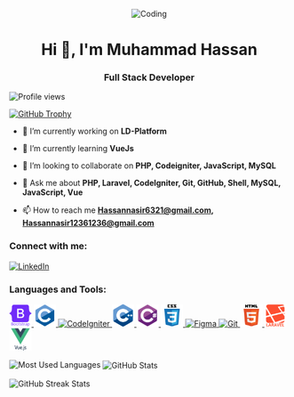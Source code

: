 <p align="center">
  <img alt="Coding" width="450" src="https://camo.githubusercontent.com/ba24c6d7ea2c51fdc44d5d91c4f748d5a671ef3e5a913d1e1deda390cf437637/68747470733a2f2f6d69726f2e6d656469756d2e636f6d2f6d61782f313336302f302a6b2d536e6b32714f616d35475a2d5f532e676966">
</p>

<h1 align="center">Hi 👋, I'm Muhammad Hassan</h1>
<h3 align="center">Full Stack Developer</h3>

<p align="left"> <img src="https://komarev.com/ghpvc/?username=hassannasir1236&label=Profile%20views&color=0e75b6&style=flat" alt="Profile views" /> </p>

<p align="left">
  <a href="https://github.com/ryo-ma/github-profile-trophy">
    <img src="https://github-profile-trophy.vercel.app/?username=hassannasir1236" alt="GitHub Trophy" />
  </a>
</p>

- 🔭 I’m currently working on **LD-Platform**

- 🌱 I’m currently learning **VueJs**

- 👯 I’m looking to collaborate on **PHP, Codeigniter, JavaScript, MySQL**

- 💬 Ask me about **PHP, Laravel, CodeIgniter, Git, GitHub, Shell, MySQL, JavaScript, Vue**

- 📫 How to reach me **Hassannasir6321@gmail.com, Hassannasir12361236@gmail.com**

<h3 align="left">Connect with me:</h3>
<p align="left">
  <a href="https://linkedin.com/in/mhn012" target="_blank">
    <img align="center" src="https://raw.githubusercontent.com/rahuldkjain/github-profile-readme-generator/master/src/images/icons/Social/linked-in-alt.svg" alt="LinkedIn" height="30" width="40" />
  </a>
</p>

<h3 align="left">Languages and Tools:</h3>
<p align="left">
  <a href="https://getbootstrap.com" target="_blank" rel="noreferrer">
    <img src="https://raw.githubusercontent.com/devicons/devicon/master/icons/bootstrap/bootstrap-plain-wordmark.svg" alt="Bootstrap" width="40" height="40" />
  </a>
  <a href="https://www.cprogramming.com/" target="_blank" rel="noreferrer">
    <img src="https://raw.githubusercontent.com/devicons/devicon/master/icons/c/c-original.svg" alt="C" width="40" height="40" />
  </a>
  <a href="https://codeigniter.com" target="_blank" rel="noreferrer">
    <img src="https://cdn.worldvectorlogo.com/logos/codeigniter.svg" alt="CodeIgniter" width="40" height="40" />
  </a>
  <a href="https://www.w3schools.com/cpp/" target="_blank" rel="noreferrer">
    <img src="https://raw.githubusercontent.com/devicons/devicon/master/icons/cplusplus/cplusplus-original.svg" alt="C++" width="40" height="40" />
  </a>
  <a href="https://www.w3schools.com/cs/" target="_blank" rel="noreferrer">
    <img src="https://raw.githubusercontent.com/devicons/devicon/master/icons/csharp/csharp-original.svg" alt="C#" width="40" height="40" />
  </a>
  <a href="https://www.w3schools.com/css/" target="_blank" rel="noreferrer">
    <img src="https://raw.githubusercontent.com/devicons/devicon/master/icons/css3/css3-original-wordmark.svg" alt="CSS3" width="40" height="40" />
  </a>
  <a href="https://figma.com/" target="_blank" rel="noreferrer">
    <img src="https://www.vectorlogo.zone/logos/figma/figma-icon.svg" alt="Figma" width="40" height="40" />
  </a>
  <a href="https://git-scm.com/" target="_blank" rel="noreferrer">
    <img src="https://www.vectorlogo.zone/logos/git-scm/git-scm-icon.svg" alt="Git" width="40" height="40" />
  </a>
  <a href="https://www.w3.org/html/" target="_blank" rel="noreferrer">
    <img src="https://raw.githubusercontent.com/devicons/devicon/master/icons/html5/html5-original-wordmark.svg" alt="HTML5" width="40" height="40" />
  </a>
  <a href="https://laravel.com/" target="_blank" rel="noreferrer">
    <img src="https://raw.githubusercontent.com/devicons/devicon/master/icons/laravel/laravel-plain-wordmark.svg" alt="Laravel" width="40" height="40" />
  </a>
  <a href="https://vuejs.org/" target="_blank" rel="noreferrer">
    <img src="https://raw.githubusercontent.com/devicons/devicon/master/icons/vuejs/vuejs-original-wordmark.svg" alt="Vue.js" width="40" height="40" />
  </a>
</p>

<p><img align="left" src="https://github-readme-stats.vercel.app/api/top-langs?username=hassannasir1236&show_icons=true&locale=en&layout=compact" alt="Most Used Languages" /></p>

<p>&nbsp;<img align="center" src="https://github-readme-stats.vercel.app/api?username=hassannasir1236&show_icons=true&locale=en" alt="GitHub Stats" /></p>

<p><img align="center" src="https://github-readme-streak-stats.herokuapp.com/?user=hassannasir1236" alt="GitHub Streak Stats" /></p>
